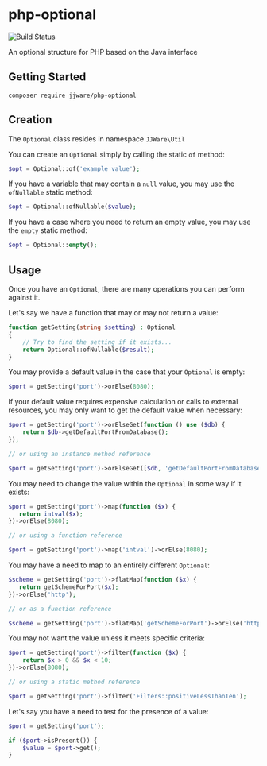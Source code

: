 # php-optional    
![Build Status](https://travis-ci.org/jjware/php-optional.svg?branch=master)

An optional structure for PHP based on the Java interface

## Getting Started
```
composer require jjware/php-optional
```
## Creation
The `Optional` class resides in namespace `JJWare\Util`

You can create an `Optional` simply by calling the static `of` method:
```php
$opt = Optional::of('example value');
```
If you have a variable that may contain a `null` value, you may use the `ofNullable` static method:
```php
$opt = Optional::ofNullable($value);
```
If you have a case where you need to return an empty value, you may use the `empty` static method:
```php
$opt = Optional::empty();
```
## Usage
Once you have an `Optional`, there are many operations you can perform against it.

Let's say we have a function that may or may not return a value:
```php
function getSetting(string $setting) : Optional
{
    // Try to find the setting if it exists...
    return Optional::ofNullable($result);
}
```
You may provide a default value in the case that your `Optional` is empty:
```php
$port = getSetting('port')->orElse(8080);
```
If your default value requires expensive calculation or calls to external resources, you may only want to get the default value when necessary:
```php
$port = getSetting('port')->orElseGet(function () use ($db) {
    return $db->getDefaultPortFromDatabase();
});

// or using an instance method reference

$port = getSetting('port')->orElseGet([$db, 'getDefaultPortFromDatabase']);
```
You may need to change the value within the `Optional` in some way if it exists:
```php
$port = getSetting('port')->map(function ($x) {
   return intval($x);
})->orElse(8080);

// or using a function reference

$port = getSetting('port')->map('intval')->orElse(8080);
```
You may have a need to map to an entirely different `Optional`:
```php
$scheme = getSetting('port')->flatMap(function ($x) {
   return getSchemeForPort($x);
})->orElse('http');

// or as a function reference

$scheme = getSetting('port')->flatMap('getSchemeForPort')->orElse('http');
```
You may not want the value unless it meets specific criteria:
```php
$port = getSetting('port')->filter(function ($x) {
    return $x > 0 && $x < 10;
})->orElse(8080);

// or using a static method reference

$port = getSetting('port')->filter('Filters::positiveLessThanTen');
```
Let's say you have a need to test for the presence of a value:
```php
$port = getSetting('port');

if ($port->isPresent()) {
    $value = $port->get();
}
```
